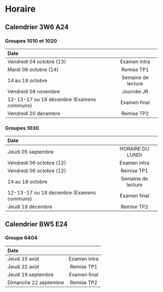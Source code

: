 # Horaire

## Calendrier 3W6 A24
### Groupes 1010 et 1020
| Date |          |
| :--------------- |:---------------:|
| Vendredi 04 octobre (13) | Examen intra |
| Mardi 08 octobre (14) | Remise TP1 |
| 14 au 18 octobre | Semaine de lecture |
| Vendredi 08 novembre | Journée JR |
| 12-13-17 ou 18 décembre (Examens communs) |Examen final|
| Vendredi 20 décembre | Remise TP2 |

### Groupes 1030
| Date |          |
| :--------------- |:---------------:|
| Jeudi 05 septembre | HORAIRE DU LUNDI |
| Vendredi 06 octobre (12) | Examen intra |
| Vendredi 06 octobre (12) | Remise TP1 |
|  14 au 18 octobre | Semaine de lecture |
| 12-13-17 ou 18 décembre (Examens communs) |Examen final|
| Jeudi 19 décembre | Remise TP2 |

## Calendrier BW5 E24
### Groupe 6404
| Date |          |
| :--------------- |:---------------:|
| Jeudi 15 août | Examen intra |
| Jeudi 22 août | Remise TP1 |
| Jeudi 19 septembre | Examen final |
| Dimanche 22 septembre | Remise TP2 |